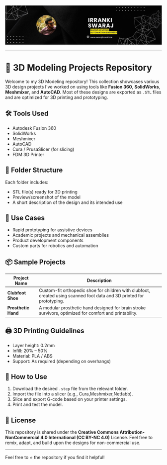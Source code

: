 ![logo](https://github.com/swaraj-dev85/Swaraj/blob/main/GitHub%20Banner.jpg)

---
# 🧩 3D Modeling Projects Repository

Welcome to my 3D Modeling repository! This collection showcases various 3D design projects I've worked on using tools like **Fusion 360**, **SolidWorks**, **Meshmixer**, and **AutoCAD**. Most of these designs are exported as `.STL` files and are optimized for 3D printing and prototyping.

## 🛠️ Tools Used
- Autodesk Fusion 360
- SolidWorks
- Meshmixer
- AutoCAD
- Cura / PrusaSlicer (for slicing)
- FDM 3D Printer

## 📂 Folder Structure



Each folder includes:
- STL file(s) ready for 3D printing
- Preview/screenshot of the model
- A short description of the design and its intended use

## 🧪 Use Cases
- Rapid prototyping for assistive devices
- Academic projects and mechanical assemblies
- Product development components
- Custom parts for robotics and automation

## 📦 Sample Projects
| Project Name | Description |
|--------------|-------------|
| **Clubfoot Shoe** | Custom-fit orthopedic shoe for children with clubfoot, created using scanned foot data and 3D printed for prototyping. |
| **Prosthetic Hand** | A modular prosthetic hand designed for brain stroke survivors, optimized for comfort and printability. |


## 🖨️ 3D Printing Guidelines
- Layer height: 0.2mm
- Infill: 20% – 50%
- Material: PLA / ABS
- Support: As required (depending on overhangs)

## 🔧 How to Use
1. Download the desired `.step` file from the relevant folder.
2. Import the file into a slicer (e.g., Cura,Meshmixer,Netfabb).
3. Slice and export G-code based on your printer settings.
4. Print and test the model.

## 📜 License
This repository is shared under the **Creative Commons Attribution-NonCommercial 4.0 International (CC BY-NC 4.0)** License. Feel free to remix, adapt, and build upon the designs for non-commercial use.

---

Feel free to ⭐ the repository if you find it helpful!

